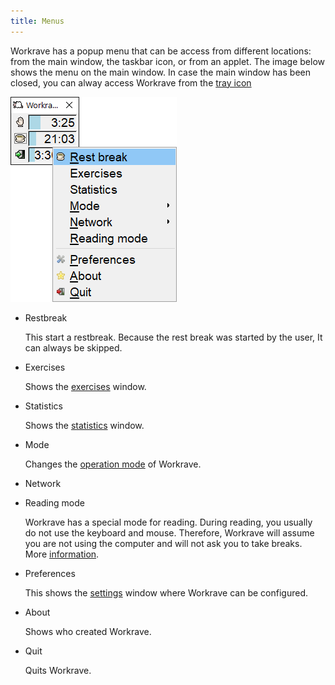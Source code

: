 ```yaml
---
title: Menus
---
```

Workrave has a popup menu that can be access from different locations: from the main window, the taskbar icon, or from an applet.
The image below shows the menu on the main window. In case the main window has been closed, you can alway access Workrave from the [tray icon](windows-tray)

![Menu](/images/screenshots/menu-main.png)

* Restbreak

    This start a restbreak. Because the rest break was started by the user, It can always be skipped.

* Exercises

    Shows the [exercises](../windows/exercises) window.

* Statistics

    Shows the [statistics](../windows/statistics) window.

* Mode
    
    Changes the [operation mode](operation-mode) of Workrave.
    
* Network

* Reading mode

    Workrave has a special mode for reading. During reading, you usually do not use the keyboard and mouse.
    Therefore, Workrave will assume you are not using the computer and will not ask you to take breaks.
    More [information](reading-mode).

* Preferences

    This shows the [settings](../settings) window where Workrave can be configured.

* About

    Shows who created Workrave.

* Quit

    Quits Workrave.
